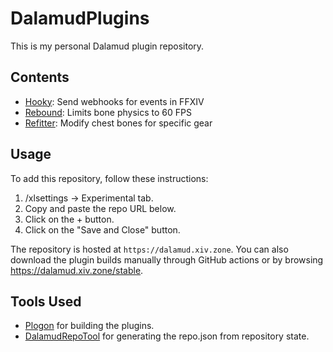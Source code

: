 # DalamudPlugins

This is my personal Dalamud plugin repository.

## Contents

* [Hooky](https://github.com/redstrate/Hooky): Send webhooks for events in FFXIV
* [Rebound](https://github.com/redstrate/Rebound): Limits bone physics to 60 FPS
* [Refitter](https://github.com/redstrate/Refitter): Modify chest bones for specific gear

## Usage

To add this repository, follow these instructions:

1. /xlsettings -> Experimental tab.
2. Copy and paste the repo URL below.
3. Click on the + button.
4. Click on the "Save and Close" button.

The repository is hosted at `https://dalamud.xiv.zone`. You can also download the plugin builds manually through GitHub actions or by browsing https://dalamud.xiv.zone/stable.

## Tools Used

* [Plogon](https://github.com/goatcorp/Plogon) for building the plugins.
* [DalamudRepoTool](https://github.com/redstrate/DalamudRepoTool) for generating the repo.json from repository state.
